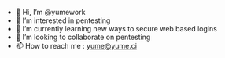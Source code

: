 - 👋 Hi, I’m @yumework
- 👀 I’m interested in pentesting
- 🌱 I’m currently learning new ways to secure web based logins
- 💞️ I’m looking to collaborate on pentesting
- 📫 How to reach me : yume@yume.ci

<!---
yumework/yumework is a ✨ special ✨ repository because its `README.md` (this file) appears on your GitHub profile.
You can click the Preview link to take a look at your changes.
--->
